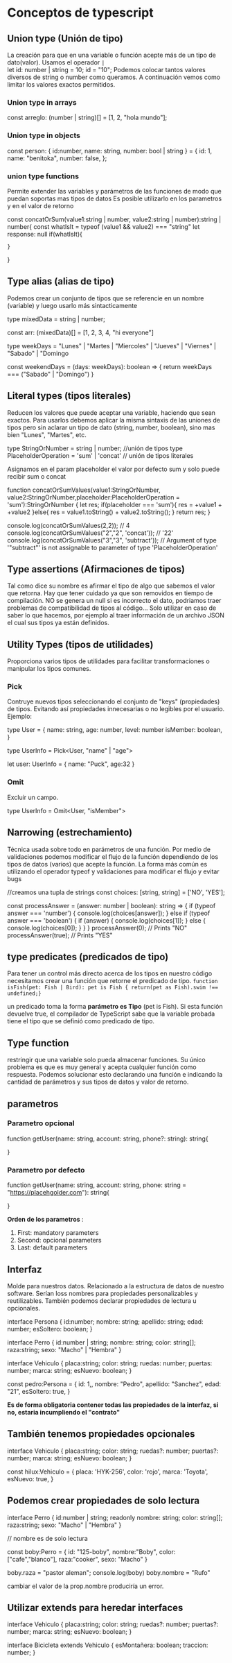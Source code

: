 # Conceptos de typescript

## Union type (Unión de tipo)
La creación para que en una variable o función acepte más de un tipo de dato(valor). Usamos el operador ``|``  
 let id: number | string = 10; id = "10";
Podemos colocar tantos valores diversos de string o number como queramos. A continuación vemos como limitar los valores exactos permitidos.

### Union type in arrays
const arreglo: (number | string)[] = [1, 2, "hola mundo"];

### Union type in objects
const person: {
    id:number,
    name: string,
    number: bool | string
} = {
    id: 1,
    name: "benitoka",
    number: false,
};


### union type functions
Permite extender las variables y parámetros de las funciones de modo que puedan soportas mas tipos de datos
Es posible utilizarlo en los parametros y en el valor de retorno 
 
const concatOrSum(value1:string | number, value2:string | number):string | number{
    const whatIsIt = typeof (value1 && value2) === "string"
    let response: null
    if(whatIsIt){

    }
}

## Type alias (alias de tipo)
Podemos crear un conjunto de tipos que se referencie en un nombre (variable) y luego usarlo más sintacticamente

type mixedData = string  | number;

const arr: (mixedData)[] = [1, 2, 3, 4, "hi everyone"] 

type weekDays = "Lunes" | "Martes | "Miercoles" | "Jueves" | "Viernes" | "Sabado" | "Domingo

const weekendDays = (days: weekDays): boolean => {
    return weekDays === ("Sabado" | "Domingo") 
}

## Literal types (tipos literales)
Reducen los valores que puede aceptar una variable, haciendo que sean exactos. Para usarlos debemos aplicar la misma sintaxis de las uniones de tipos pero sin aclarar un tipo de dato (string, number, boolean), sino mas bien "Lunes", "Martes", etc.

type StringOrNumber = string | number; //unión de tipos
type PlaceholderOperation = 'sum' | 'concat' // unión de tipos literales

Asignamos en el param placeholder el valor por defecto sum y solo puede recibir sum o concat

function concatOrSumValues(value1:StringOrNumber, value2:StringOrNumber,placeholder:PlaceholderOperation = 'sum'):StringOrNumber {
  let res;
  if(placeholder === 'sum'){
    res = +value1 + +value2
  }else{
    res = value1.toString() +  value2.toString();
  }
  return res;
}

console.log(concatOrSumValues(2,2)); // 4
console.log(concatOrSumValues("2","2", 'concat')); // '22'
console.log(concatOrSumValues("3","3", 'subtract')); // Argument of type '"subtract"' is not assignable to parameter of type 'PlaceholderOperation'

## Type assertions (Afirmaciones de tipos)
 Tal como dice su nombre es afirmar el tipo de algo que sabemos el valor que retorna. Hay que tener cuidado ya que son removidos en tiempo de compilación. NO se genera un null si es incorrecto el dato, podriamos traer problemas de compatibilidad de tipos al código...
 Solo utilizar en caso de saber lo que hacemos, por ejemplo al traer información de un archivo JSON el cual sus tipos ya están definidos. 


## Utility Types (tipos de utilidades)
Proporciona varios tipos de utilidades para facilitar transformaciones o manipular los tipos comunes.

### Pick
Contruye nuevos tipos seleccionando el conjunto de "keys" (propiedades) de tipos. Evitando así propiedades innecesarias o no legibles por el usuario. 
Ejemplo:

type User = {
  name: string,
  age: number,
  level: number
  isMember: boolean,
}

type UserInfo = Pick<User, "name" | "age">

let user: UserInfo = {
  name: "Puck",
  age:32
}

### Omit 
Excluir un campo.

type UserInfo = Omit<User, "isMember">

## Narrowing (estrechamiento)
Técnica usada sobre todo en parámetros de una función. Por medio de validaciones podemos modificar el flujo de la función dependiendo de los tipos de datos (varios) que acepte la función.
La forma más común es utilizando el operador typeof y validaciones para modificar el flujo y evitar bugs

//creamos una tupla de strings
const choices: [string, string] = ['NO', 'YES'];

const processAnswer = (answer: number | boolean): string => {
  if (typeof answer === 'number') {
    console.log(choices[answer]);
  } else if (typeof answer === 'boolean') {
    if (answer) {
      console.log(choices[1]);
    } else {
      console.log(choices[0]);
    }
  }
}
processAnswer(0);       // Prints "NO"
processAnswer(true);    // Prints "YES"

## type predicates (predicados de tipo)
Para tener un control más directo acerca de los tipos en nuestro código necesitamos crear una función que retorne el predicado de tipo.
`function isFish(pet: Fish | Bird): pet is Fish { return(pet as Fish).swim !== undefined;}`

un predicado toma la forma **parámetro es Tipo** (pet is Fish). Si esta función devuelve true, el compilador de TypeScript sabe que la variable probada tiene el tipo que se definió como predicado de tipo.

## Type function
restringir que una variable solo pueda almacenar funciones.
Su único problema es que es muy general y acepta cualquier función como respuesta. 
Podemos solucionar esto declarando una función e indicando la cantidad de parámetros 
y sus tipos de datos y valor de retorno.

## parametros

### Parametro opcional
function getUser(name: string, account: string, phone?: string): string{

}

### Parametro por defecto
function getUser(name: string, account: string, phone: string = "https://placehgolder.com"): string{
  
}

**Orden de los parametros** : 
1. First: mandatory parameters
2. Second: opcional parameters
3. Last: default parameters

## Interfaz
Molde para nuestros datos. Relacionado a la estructura de datos de nuestro software. Serían loss nombres para propiedades personalizables y reutilizables. También podemos declarar propiedades de lectura u opcionales.

interface Persona {
  id:number;
  nombre: string;
  apellido: string;
  edad: number;
  esSoltero: boolean;
}

interface Perro {
  id:number | string;
  nombre: string;
  color: string[];
  raza:string;
  sexo: "Macho" | "Hembra"
}

interface Vehiculo {
  placa:string;
  color: string;
  ruedas: number;
  puertas: number;
  marca: string;
  esNuevo: boolean;
}

const pedro:Persona = {
  id: 1,,
  nombre: "Pedro",
  apellido: "Sanchez",
  edad: "21",
  esSoltero: true,
}

 **Es de forma obligatoria contener todas las propiedades de la interfaz, si no, estaria incumpliendo el "contrato"**

## También tenemos propiedades opcionales

interface Vehiculo {
  placa:string;
  color: string;
  ruedas?: number;
  puertas?: number;
  marca: string;
  esNuevo: boolean;
}

const hilux:Vehiculo = {
  placa: 'HYK-256',
  color: 'rojo',
  marca: 'Toyota',
  esNuevo: true,
} 

## Podemos crear propiedades de solo lectura

interface Perro {
  id:number | string;
  readonly nombre: string;
  color: string[];
  raza:string;
  sexo: "Macho" | "Hembra"
}

// nombre es de solo lectura

const boby:Perro = {
  id: "125-boby",
  nombre:"Boby",
  color: ["cafe","blanco"],
  raza:"cooker",
  sexo: "Macho"
}

boby.raza = "pastor aleman";
console.log(boby)
boby.nombre = "Rufo"

cambiar el valor de la prop.nombre produciría un error.

## Utilizar extends para heredar interfaces

interface Vehiculo {
  placa:string;
  color: string;
  ruedas?: number;
  puertas?: number;
  marca: string;
  esNuevo: boolean;
}

interface Bicicleta extends Vehiculo {
  esMontañera: boolean;
  traccion: number;
}